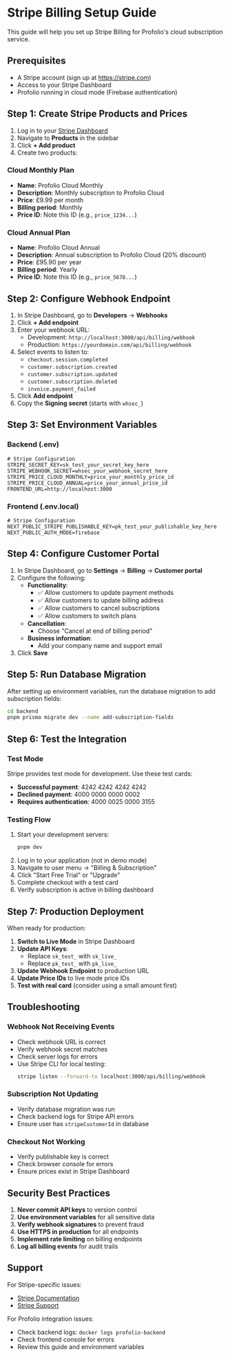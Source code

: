 # Stripe Billing Setup Guide

This guide will help you set up Stripe Billing for Profolio's cloud subscription service.

## Prerequisites

- A Stripe account (sign up at https://stripe.com)
- Access to your Stripe Dashboard
- Profolio running in cloud mode (Firebase authentication)

## Step 1: Create Stripe Products and Prices

1. Log in to your [Stripe Dashboard](https://dashboard.stripe.com)
2. Navigate to **Products** in the sidebar
3. Click **+ Add product**
4. Create two products:

### Cloud Monthly Plan
- **Name**: Profolio Cloud Monthly
- **Description**: Monthly subscription to Profolio Cloud
- **Price**: £9.99 per month
- **Billing period**: Monthly
- **Price ID**: Note this ID (e.g., `price_1234...`)

### Cloud Annual Plan
- **Name**: Profolio Cloud Annual
- **Description**: Annual subscription to Profolio Cloud (20% discount)
- **Price**: £95.90 per year
- **Billing period**: Yearly
- **Price ID**: Note this ID (e.g., `price_5678...`)

## Step 2: Configure Webhook Endpoint

1. In Stripe Dashboard, go to **Developers** → **Webhooks**
2. Click **+ Add endpoint**
3. Enter your webhook URL:
   - Development: `http://localhost:3000/api/billing/webhook`
   - Production: `https://yourdomain.com/api/billing/webhook`
4. Select events to listen to:
   - `checkout.session.completed`
   - `customer.subscription.created`
   - `customer.subscription.updated`
   - `customer.subscription.deleted`
   - `invoice.payment_failed`
5. Click **Add endpoint**
6. Copy the **Signing secret** (starts with `whsec_`)

## Step 3: Set Environment Variables

### Backend (.env)
```env
# Stripe Configuration
STRIPE_SECRET_KEY=sk_test_your_secret_key_here
STRIPE_WEBHOOK_SECRET=whsec_your_webhook_secret_here
STRIPE_PRICE_CLOUD_MONTHLY=price_your_monthly_price_id
STRIPE_PRICE_CLOUD_ANNUAL=price_your_annual_price_id
FRONTEND_URL=http://localhost:3000
```

### Frontend (.env.local)
```env
# Stripe Configuration
NEXT_PUBLIC_STRIPE_PUBLISHABLE_KEY=pk_test_your_publishable_key_here
NEXT_PUBLIC_AUTH_MODE=firebase
```

## Step 4: Configure Customer Portal

1. In Stripe Dashboard, go to **Settings** → **Billing** → **Customer portal**
2. Configure the following:
   - **Functionality**:
     - ✅ Allow customers to update payment methods
     - ✅ Allow customers to update billing address
     - ✅ Allow customers to cancel subscriptions
     - ✅ Allow customers to switch plans
   - **Cancellation**:
     - Choose "Cancel at end of billing period"
   - **Business information**:
     - Add your company name and support email
3. Click **Save**

## Step 5: Run Database Migration

After setting up environment variables, run the database migration to add subscription fields:

```bash
cd backend
pnpm prisma migrate dev --name add-subscription-fields
```

## Step 6: Test the Integration

### Test Mode
Stripe provides test mode for development. Use these test cards:

- **Successful payment**: 4242 4242 4242 4242
- **Declined payment**: 4000 0000 0000 0002
- **Requires authentication**: 4000 0025 0000 3155

### Testing Flow
1. Start your development servers:
   ```bash
   pnpm dev
   ```
2. Log in to your application (not in demo mode)
3. Navigate to user menu → "Billing & Subscription"
4. Click "Start Free Trial" or "Upgrade"
5. Complete checkout with a test card
6. Verify subscription is active in billing dashboard

## Step 7: Production Deployment

When ready for production:

1. **Switch to Live Mode** in Stripe Dashboard
2. **Update API Keys**:
   - Replace `sk_test_` with `sk_live_`
   - Replace `pk_test_` with `pk_live_`
3. **Update Webhook Endpoint** to production URL
4. **Update Price IDs** to live mode price IDs
5. **Test with real card** (consider using a small amount first)

## Troubleshooting

### Webhook Not Receiving Events
- Check webhook URL is correct
- Verify webhook secret matches
- Check server logs for errors
- Use Stripe CLI for local testing:
  ```bash
  stripe listen --forward-to localhost:3000/api/billing/webhook
  ```

### Subscription Not Updating
- Verify database migration was run
- Check backend logs for Stripe API errors
- Ensure user has `stripeCustomerId` in database

### Checkout Not Working
- Verify publishable key is correct
- Check browser console for errors
- Ensure prices exist in Stripe Dashboard

## Security Best Practices

1. **Never commit API keys** to version control
2. **Use environment variables** for all sensitive data
3. **Verify webhook signatures** to prevent fraud
4. **Use HTTPS in production** for all endpoints
5. **Implement rate limiting** on billing endpoints
6. **Log all billing events** for audit trails

## Support

For Stripe-specific issues:
- [Stripe Documentation](https://stripe.com/docs)
- [Stripe Support](https://support.stripe.com)

For Profolio integration issues:
- Check backend logs: `docker logs profolio-backend`
- Check frontend console for errors
- Review this guide and environment variables